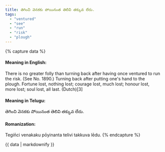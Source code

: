 ```yaml
---
title: తెగించి వెనకకు పోయినంత తెలివి తక్కువ లేదు.
tags:
  - "ventured"
  - "see"
  - "run"
  - "risk"
  - "plough"
---
```


{% capture data %}
#### Meaning in English:
There is no greater folly than turning back after having once ventured to run the risk.
(See No. 1890.)
Turning back after putting one's hand to the plough.
Fortune lost, nothing lost; courage lost, much lost; honour lost, more lost; soul lost, all last. (Dutch)[3]

#### Meaning in Telugu:
తెగించి వెనకకు పోయినంత తెలివి తక్కువ లేదు.

#### Romanization:
Tegin̄ci venakaku pōyinanta telivi takkuva lēdu.
{% endcapture %}

{{ data | markdownify }}

